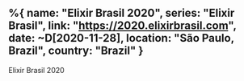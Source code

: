 %{
  name: "Elixir Brasil 2020",
  series: "Elixir Brasil",
  link: "https://2020.elixirbrasil.com",
  date:  ~D[2020-11-28],
  location: "São Paulo, Brazil",
  country: "Brazil"
}
---
Elixir Brasil 2020